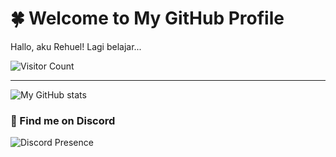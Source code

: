 # 🍀 Welcome to My GitHub Profile

Hallo, aku Rehuel! Lagi belajar...
<p align="left">
  <img src="https://komarev.com/ghpvc/?username=qwertikal&label=Pengunjung&color=blue&style=flat-square" alt="Visitor Count" />
</p>

---

![My GitHub stats](https://github-readme-stats.vercel.app/api?username=qwertikal&show_icons=true&theme=radical)

### 💬 Find me on Discord

<p align="left">
  <img src="https://lanyard.cnrad.dev/api/984159948516782080" alt="Discord Presence" />
</p>
